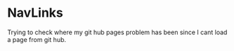 # NavLinks
Trying to check where my git hub pages problem has been since I cant load a page from git hub.
